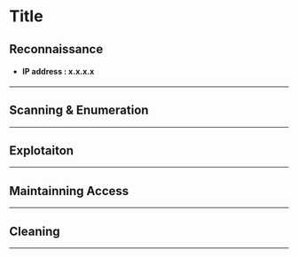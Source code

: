 # Title 
## Reconnaissance
 * #### IP address : x.x.x.x

---
## Scanning & Enumeration

---
## Explotaiton

---
## Maintainning Access

---
## Cleaning

---

